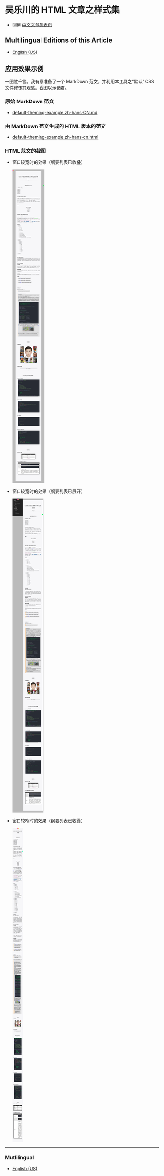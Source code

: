 <link rel="stylesheet" href="../../../dist/css/wulechuan-styles-for-html-via-markdown--vscode.default.min.css">

# 吴乐川的 HTML 文章之样式集

- 回到 [中文文章列表页](../../../ReadMe.zh-hans-CN.md)


## Multilingual Editions of this Article

- [English (US)](../en-US/application-examples.md)




## 应用效果示例

一图胜千言。我有意准备了一个 MarkDown 范文，并利用本工具之“默认” CSS 文件修饰其观感。截图以示诸君。

### 原始 MarkDown 范文

- [default-theming-example.zh-hans-CN.md](../../examples/source-markdown-files/default-theming-example.zh-hans-CN.md)

### 由 MarkDown 范文生成的 HTML 版本的范文

- [default-theming-example.zh-hans-cn.html](../../examples/rendered/html/default-theming-example.zh-hans-cn.html)


### HTML 范文的截图

- 窗口较宽时的效果（纲要列表已收叠）

    [![](../../examples/rendered/snapshots/zh-Hans-CN-窗口较宽时的效果（纲要列表已收叠）.png)](../../examples/rendered/snapshots/zh-Hans-CN-窗口较宽时的效果（纲要列表已收叠）.png)

- 窗口较宽时的效果（纲要列表已展开）

    [![](../../examples/rendered/snapshots/zh-Hans-CN-窗口较宽时的效果（纲要列表已展开）.png)](../../examples/rendered/snapshots/zh-Hans-CN-窗口较宽时的效果（纲要列表已展开）.png)

- 窗口较窄时的效果（纲要列表已收叠）

    [![](../../examples/rendered/snapshots/zh-Hans-CN-窗口较窄时的效果（纲要列表已收叠）.png)](../../examples/rendered/snapshots/zh-Hans-CN-窗口较窄时的效果（纲要列表已收叠）.png)

---

### Mutlilingual

- [English (US)](../en-US/application-examples.md)

